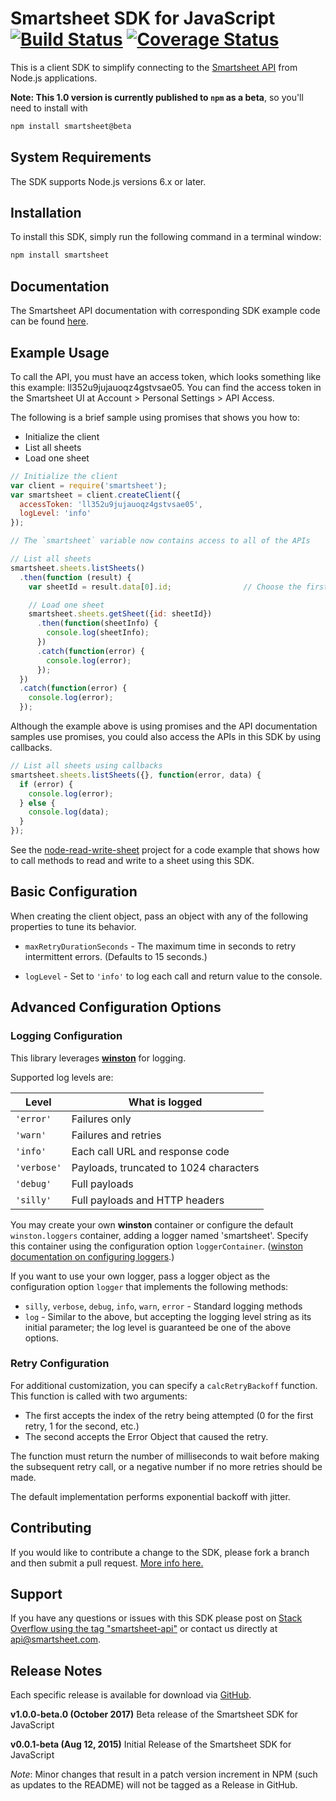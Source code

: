 # Smartsheet SDK for JavaScript [![Build Status](https://travis-ci.org/smartsheet-platform/smartsheet-javascript-sdk.svg?branch=master)](https://travis-ci.org/smartsheet-platform/smartsheet-javascript-sdk) [![Coverage Status](https://coveralls.io/repos/github/armstnp/smartsheet-javascript-sdk/badge.svg?branch=master)](https://coveralls.io/github/armstnp/smartsheet-javascript-sdk?branch=master)

This is a client SDK to simplify connecting to the [Smartsheet API](http://www.smartsheet.com/developers/api-documentation) from Node.js applications.

**Note: This 1.0 version is currently published to `npm` as a beta**, so you'll need to install with 

```bash
npm install smartsheet@beta
```

## System Requirements

The SDK supports Node.js versions 6.x or later.

## Installation

To install this SDK, simply run the following command in a terminal window: 

```bash
npm install smartsheet
```

## Documentation

The Smartsheet API documentation with corresponding SDK example code can be found [here](http://www.smartsheet.com/developers/api-documentation). 

## Example Usage

To call the API, you must have an access token, which looks something like this example: ll352u9jujauoqz4gstvsae05. You can find the access token in the Smartsheet UI at Account > Personal Settings > API Access. 

The following is a brief sample using promises that shows you how to:

* Initialize the client
* List all sheets
* Load one sheet

```javascript
// Initialize the client
var client = require('smartsheet');
var smartsheet = client.createClient({
  accessToken: 'll352u9jujauoqz4gstvsae05',
  logLevel: 'info'
});

// The `smartsheet` variable now contains access to all of the APIs

// List all sheets
smartsheet.sheets.listSheets()
  .then(function (result) {
    var sheetId = result.data[0].id;                // Choose the first sheet

    // Load one sheet
    smartsheet.sheets.getSheet({id: sheetId})
      .then(function(sheetInfo) {
        console.log(sheetInfo);
      })
      .catch(function(error) {
        console.log(error);
      });
  })
  .catch(function(error) {
    console.log(error);
  });
```

Although the example above is using promises and the API documentation samples use promises, you could also access the APIs in this SDK by using callbacks.

```javascript
// List all sheets using callbacks
smartsheet.sheets.listSheets({}, function(error, data) {
  if (error) {
    console.log(error);
  } else {
    console.log(data);
  }
});
```

 See the [node-read-write-sheet](https://github.com/smartsheet-samples/node-read-write-sheet) project for a code example that shows how to call methods to read and write to a sheet using this SDK.

## Basic Configuration

When creating the client object, pass an object with any of the following properties to tune its behavior.

* `maxRetryDurationSeconds` - The maximum time in seconds to retry intermittent errors. (Defaults to 15 seconds.)

* `logLevel` - Set to `'info'` to log each call and return value to the console. 


## Advanced Configuration Options
### Logging Configuration


This library leverages [**winston**](https://github.com/winstonjs/winston) for logging.

Supported log levels are:

|Level|What is logged|
|---|---|
|`'error'`|Failures only|
|`'warn'`|Failures and retries|
|`'info'`|Each call URL and response code|
|`'verbose'`|Payloads, truncated to 1024 characters|
|`'debug'`|Full payloads|
|`'silly'`|Full payloads and HTTP headers|

You may create your own **winston** container or configure the default `winston.loggers` container, adding a logger named 'smartsheet'. Specify this container using the configuration option `loggerContainer`. ([winston documentation on configuring loggers](https://github.com/winstonjs/winston#working-with-multiple-loggers-in-winston).)

If you want to use your own logger, pass a logger object as the configuration option `logger` that implements the following methods:
* `silly`, `verbose`, `debug`, `info`, `warn`, `error` - Standard logging methods
* `log` - Similar to the above, but accepting the logging level string as its initial parameter; the log level is guaranteed be one of the above options.

### Retry Configuration
For additional customization, you can specify a `calcRetryBackoff` function.  This function is called with two arguments:

* The first accepts the index of the retry being attempted (0 for the first retry, 1 for the second, etc.)
* The second accepts the Error Object that caused the retry.

The function must return the number of milliseconds to wait before making the subsequent retry call, or a negative number if no more retries should be made.

The default implementation performs exponential backoff with jitter.

## Contributing

If you would like to contribute a change to the SDK, please fork a branch and then submit a pull request.
[More info here.](https://help.github.com/articles/using-pull-requests)

## Support

If you have any questions or issues with this SDK please post on [Stack Overflow using the tag "smartsheet-api"](http://stackoverflow.com/questions/tagged/smartsheet-api) or contact us directly at api@smartsheet.com.

## Release Notes

Each specific release is available for download via [GitHub](https://github.com/smartsheet-platform/smartsheet-javascript-sdk/tags).

**v1.0.0-beta.0 (October 2017)**
Beta release of the Smartsheet SDK for JavaScript

**v0.0.1-beta (Aug 12, 2015)**
Initial Release of the Smartsheet SDK for JavaScript

*Note*: Minor changes that result in a patch version increment in NPM (such as updates to the README) will not be tagged as a Release in GitHub.
